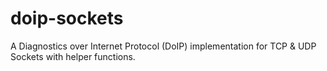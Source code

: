 # doip-sockets
A Diagnostics over Internet Protocol (DoIP) implementation for TCP &amp; UDP Sockets with helper functions.
